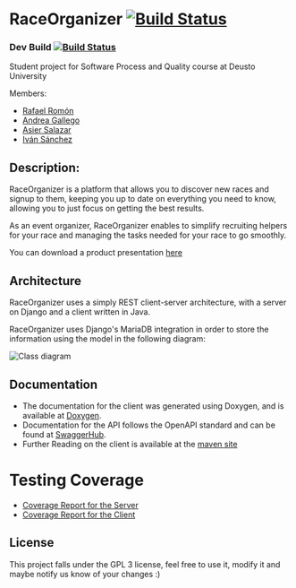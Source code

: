 # RaceOrganizer [![Build Status](https://travis-ci.org/BSPQ18-19/BSPQ19-E8.svg?branch=master)](https://travis-ci.org/BSPQ18-19/BSPQ19-E8)
### Dev Build [![Build Status](https://travis-ci.org/BSPQ18-19/BSPQ19-E8.svg?branch=dev)](https://travis-ci.org/BSPQ18-19/BSPQ19-E8)

Student project for Software Process and Quality course at Deusto University

Members:
- [Rafael Romón](https://github.com/rafaelromon)
- [Andrea Gallego](https://github.com/andreagb35)
- [Asier Salazar](https://github.com/asiers49)
- [Iván Sánchez](https://github.com/ivykoko1)

## Description:
RaceOrganizer is a platform that allows you to discover new races and signup to them, keeping you up to date on
everything you need to know, allowing you to just focus on getting the best results.

As an event organizer, RaceOrganizer enables to simplify recruiting helpers for your race and managing the tasks
needed for your race to go smoothly.

You can download a product presentation [here](https://bspq18-19.github.io/BSPQ19-E8/resources/RaceOrganizer_Presentation.pdf)

## Architecture
RaceOrganizer uses a simply REST client-server architecture, with a server on Django and a client written in Java.

RaceOrganizer uses Django's MariaDB integration in order to store the information using the model in the following
diagram:

![Class diagram](https://bspq18-19.github.io/BSPQ19-E8/images/ClassDiagram.png)

## Documentation
- The documentation for the client was generated using Doxygen, and is available at [Doxygen](https://bspq18-19.github.io/BSPQ19-E8/doxygen/index.html).
- Documentation for the API follows the OpenAPI standard and can be found at [SwaggerHub](https://app.swaggerhub.com/apis-docs/rafaelromon/RaceOrganizer/1.0.0#/).
- Further Reading on the client is available at the [maven site](https://bspq18-19.github.io/BSPQ19-E8/mvn_site/index.html)

# Testing Coverage
- [Coverage Report for the Server](https://bspq18-19.github.io/BSPQ19-E8/coverage/python/index.html)
- [Coverage Report for the Client](https://bspq18-19.github.io/BSPQ19-E8/coverage/jacoco/index.html)

## License
This project falls under the GPL 3 license, feel free to use it, modify it and maybe notify us know of your changes :)
